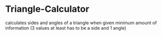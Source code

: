 # Triangle-Calculator
calculates sides and angles of a triangle when given minimum amount of information (3 values at least  has to be a side and 1 angle)
